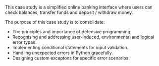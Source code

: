 This case study is a simplified online banking interface where users can check balances, transfer funds and deposit / withdraw money.

The purpose of this case study is to consolidate:
- The principles and importance of defensive programming
- Recognising and addressing user-induced, environmental and logical error types.
- Implementing conditional statements for input validation.
- Handling unexpected errors in Python gracefully.
- Designing custom exceptons for specific error scenarios.
